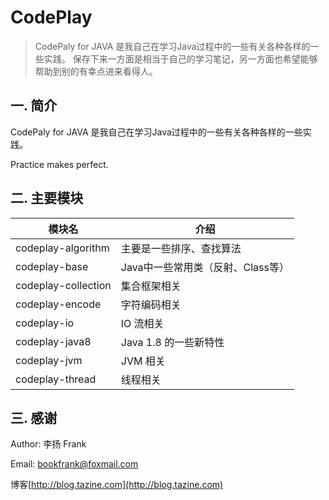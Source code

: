 # CodePlay
> CodePaly for JAVA 是我自己在学习Java过程中的一些有关各种各样的一些实践。
> 保存下来一方面是相当于自己的学习笔记，另一方面也希望能够帮助到别的有幸点进来看得人。

## 一. 简介 ##

CodePaly for JAVA 是我自己在学习Java过程中的一些有关各种各样的一些实践。

Practice makes perfect.


## 二. 主要模块

| 模块名                 | 介绍                    |
| ------------------- | --------------------- |
| codeplay-algorithm  | 主要是一些排序、查找算法          |
| codeplay-base       | Java中一些常用类（反射、Class等） |
| codeplay-collection | 集合框架相关                |
| codeplay-encode     | 字符编码相关                |
| codeplay-io         | IO 流相关                |
| codeplay-java8      | Java 1.8 的一些新特性       |
| codeplay-jvm        | JVM 相关                |
| codeplay-thread     | 线程相关                  |

## 三. 感谢 ##

Author: 李扬 Frank   

Email: bookfrank@foxmail.com

博客[http://blog.tazine.com](http://blog.tazine.com)